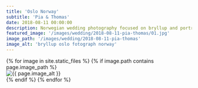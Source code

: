 ```yaml
---
title: 'Oslo Norway'
subtitle: 'Pia & Thomas'
date: 2018-08-11 00:00:00
description: Norwegian wedding photography focused on bryllup and portrait photography. 
featured_image: '/images/wedding/2018-08-11-pia-thomas/01.jpg'
image_path: '/images/wedding/2018-08-11-pia-thomas'
image_alt: 'bryllup oslo fotograph norway'
---
```


<!-- > “Cherry blossoms, the symbolic flower of the spring.” -->

<!-- DO NOT EDIT BELOW -->
<div class="image-wrap" >
{% for image in site.static_files %}
    {% if image.path contains page.image_path %}
        <div class="image-wrap" >
        <img src="{{ site.baseurl }}{{ image.path }}" alt="{{ page.image_alt }}" />
        </div>
    {% endif %}
{% endfor %}
